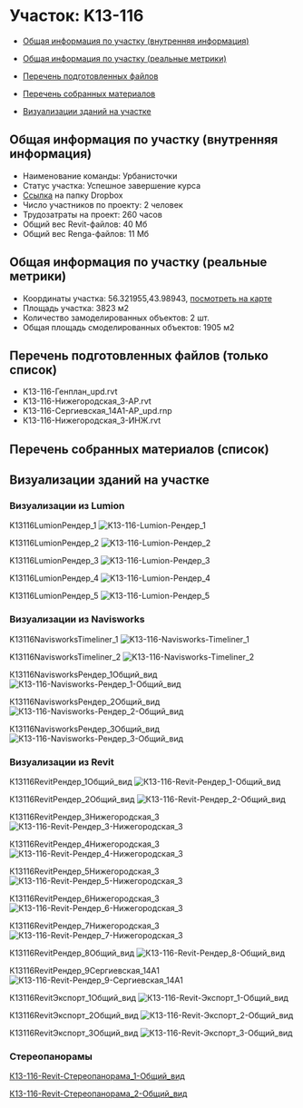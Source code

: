 # Участок: K13-116

* [Общая информация по участку (внутренняя информация)](#Chapter1)

* [Общая информация по участку (реальные метрики)](#Chapter2)

* [Перечень подготовленных файлов](#Chapter3)

* [Перечень собранных материалов](#Chapter4)

* [Визуализации зданий на участке](#Chapter6)

## <a id="Chapter1"></a> Общая информация по участку (внутренняя информация)
+ Наименование команды: Урбанисточки
+ Статус участка: Успешное завершение курса
+ [Ссылка](https://www.dropbox.com/sh/wvvgv1nw1iqred9/AABgrQ5seFnKcEceVOw7Nj5ga/K13_116?dl=0) на папку Dropbox
+ Число участников по проекту: 2 человек
+ Трудозатраты на проект: 260 часов
+ Общий вес Revit-файлов: 40 Мб
+ Общий вес Renga-файлов: 11 Мб
## <a id="Chapter2"></a> Общая информация по участку (реальные метрики)
+ Координаты участка: 56.321955,43.98943, [посмотреть на карте](https://yandex.ru/maps/47/nizhny-novgorod/?ll=43.98943%2C56.321955&z=19)
+ Площадь участка: 3823 м2
+ Количество замоделированных объектов: 2 шт.
+ Общая площадь смоделированных объектов: 1905 м2
## <a id="Chapter3"></a> Перечень подготовленных файлов (только список)
+ K13-116-Генплан_upd.rvt
+ K13-116-Нижегородская_3-АР.rvt
+ K13-116-Сергиевская_14А1-АР_upd.rnp
+ К13-116-Нижегородская_3-ИНЖ.rvt
## <a id="Chapter4"></a> Перечень собранных материалов (список)
## <a id="Chapter6"></a> Визуализации зданий на участке
### Визуализации из Lumion
K13116LumionРендер_1
![K13-116-Lumion-Рендер_1](/Images/K13_116/K13-116-Lumion-Рендер_1_Compressed.jpg)

K13116LumionРендер_2
![K13-116-Lumion-Рендер_2](/Images/K13_116/K13-116-Lumion-Рендер_2_Compressed.jpg)

K13116LumionРендер_3
![K13-116-Lumion-Рендер_3](/Images/K13_116/K13-116-Lumion-Рендер_3_Compressed.jpg)

K13116LumionРендер_4
![K13-116-Lumion-Рендер_4](/Images/K13_116/K13-116-Lumion-Рендер_4_Compressed.jpg)

K13116LumionРендер_5
![K13-116-Lumion-Рендер_5](/Images/K13_116/K13-116-Lumion-Рендер_5_Compressed.jpg)

### Визуализации из Navisworks
K13116NavisworksTimeliner_1
![K13-116-Navisworks-Timeliner_1](/Images/K13_116/K13-116-Navisworks-Timeliner_1_Compressed.jpg)

K13116NavisworksTimeliner_2
![K13-116-Navisworks-Timeliner_2](/Images/K13_116/K13-116-Navisworks-Timeliner_2_Compressed.jpg)

К13116NavisworksРендер_1Общий_вид
![К13-116-Navisworks-Рендер_1-Общий_вид](/Images/K13_116/К13-116-Navisworks-Рендер_1-Общий_вид_Compressed.jpg)

К13116NavisworksРендер_2Общий_вид
![К13-116-Navisworks-Рендер_2-Общий_вид](/Images/K13_116/К13-116-Navisworks-Рендер_2-Общий_вид_Compressed.jpg)

К13116NavisworksРендер_3Общий_вид
![К13-116-Navisworks-Рендер_3-Общий_вид](/Images/K13_116/К13-116-Navisworks-Рендер_3-Общий_вид_Compressed.jpg)

### Визуализации из Revit
К13116RevitРендер_1Общий_вид
![К13-116-Revit-Рендер_1-Общий_вид](/Images/K13_116/К13-116-Revit-Рендер_1-Общий_вид_Compressed.jpg)

К13116RevitРендер_2Общий_вид
![К13-116-Revit-Рендер_2-Общий_вид](/Images/K13_116/К13-116-Revit-Рендер_2-Общий_вид_Compressed.jpg)

К13116RevitРендер_3Нижегородская_3
![К13-116-Revit-Рендер_3-Нижегородская_3](/Images/K13_116/К13-116-Revit-Рендер_3-Нижегородская_3_Compressed.jpg)

К13116RevitРендер_4Нижегородская_3
![К13-116-Revit-Рендер_4-Нижегородская_3](/Images/K13_116/К13-116-Revit-Рендер_4-Нижегородская_3_Compressed.jpg)

К13116RevitРендер_5Нижегородская_3
![К13-116-Revit-Рендер_5-Нижегородская_3](/Images/K13_116/К13-116-Revit-Рендер_5-Нижегородская_3_Compressed.jpg)

К13116RevitРендер_6Нижегородская_3
![К13-116-Revit-Рендер_6-Нижегородская_3](/Images/K13_116/К13-116-Revit-Рендер_6-Нижегородская_3_Compressed.jpg)

К13116RevitРендер_7Нижегородская_3
![К13-116-Revit-Рендер_7-Нижегородская_3](/Images/K13_116/К13-116-Revit-Рендер_7-Нижегородская_3_Compressed.jpg)

К13116RevitРендер_8Общий_вид
![К13-116-Revit-Рендер_8-Общий_вид](/Images/K13_116/К13-116-Revit-Рендер_8-Общий_вид_Compressed.jpg)

К13116RevitРендер_9Сергиевская_14А1
![К13-116-Revit-Рендер_9-Сергиевская_14А1](/Images/K13_116/К13-116-Revit-Рендер_9-Сергиевская_14А1_Compressed.jpg)

К13116RevitЭкспорт_1Общий_вид
![К13-116-Revit-Экспорт_1-Общий_вид](/Images/K13_116/К13-116-Revit-Экспорт_1-Общий_вид_Compressed.jpg)

К13116RevitЭкспорт_2Общий_вид
![К13-116-Revit-Экспорт_2-Общий_вид](/Images/K13_116/К13-116-Revit-Экспорт_2-Общий_вид_Compressed.jpg)

К13116RevitЭкспорт_3Общий_вид
![К13-116-Revit-Экспорт_3-Общий_вид](/Images/K13_116/К13-116-Revit-Экспорт_3-Общий_вид_Compressed.jpg)

### Стереопанорамы
[К13-116-Revit-Стереопанорама_1-Общий_вид](https://pano.autodesk.com/pano.html?url=jpgs/f727dc3f-f290-42da-ab1b-1597bfafb57a&version=2)

[К13-116-Revit-Стереопанорама_2-Общий_вид](https://pano.autodesk.com/pano.html?url=jpgs/9f396196-0048-4286-b6a7-3577d27875f7&version=2)

